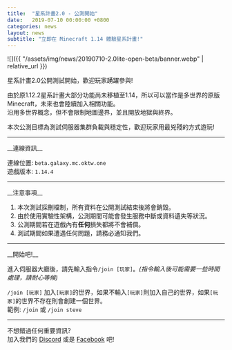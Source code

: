 ```yaml
---
title:  "星系計畫2.0 - 公測開始"
date:   2019-07-10 00:00:00 +0800
categories: news
layout: news
subtitle: "立即在 Minecraft 1.14 體驗星系計畫!"
---
```


![]({{ "/assets/img/news/20190710-2.0lite-open-beta/banner.webp" | relative_url }})

星系計畫2.0公開測試開始，歡迎玩家踴躍參與!  

由於原1.12.2星系計畫大部分功能尚未移植至1.14，所以可以當作是多世界的原版 Minecraft，未來也會陸續加入相關功能。  
沿用多世界概念，但不會限制地圖邊界，並且開放地獄與終界。

本次公測目標為測試伺服器集群負載與穩定性，歡迎玩家用最兇殘的方式遊玩!

<hr class="sub">
__連線資訊__

連線位置: `beta.galaxy.mc.oktw.one`  
遊戲版本: `1.14.4`

<hr class="sub">
__注意事項__

1. 本次測試採刪檔制，所有資料在公開測試結束後將會銷毀。  
2. 由於使用實驗性架構，公測期間可能會發生服務中斷或資料遺失等狀況。  
3. 公測期間若在遊戲內有**任何**損失都將不會補償。  
4. 測試期間如果遭遇任何問題，請務必通知我們。  

<hr class="sub">
__開始吧!__

進入伺服器大廳後，請先輸入指令`/join [玩家]`。*(指令輸入後可能需要一些時間處理，請耐心等候)*

`/join [玩家]` 加入`[玩家]`的世界，如果不輸入`[玩家]`則加入自己的世界，如果`[玩家]`的世界不存在則會創建一個世界。  
範例: `/join` 或 `/join steve`

<hr class="sub">

不想錯過任何重要資訊?  
加入我們的 [Discord](https://discord.gg/E74tcJC) 或是 [Facebook](https://www.facebook.com/oktw.mc) 吧!
